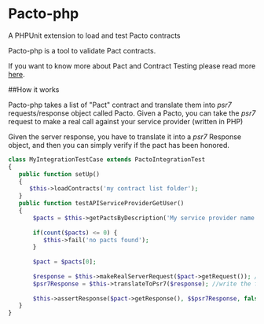 # Pacto-php
A PHPUnit extension to load and test Pacto contracts

Pacto-php is a tool to validate Pact contracts.

If you want to know more about Pact and Contract Testing please read more [here](https://github.com/realestate-com-au/pact).

##How it works

Pacto-php takes a list of "Pact" contract and translate them into *psr7* requests/response object called Pacto.
Given a Pacto, you can take the *psr7* request to make a real call against your service provider (written in PHP)

Given the server response, you have to translate it into a *psr7* Response object, and then you can simply verify if the pact
has been honored.

```php
class MyIntegrationTestCase extends PactoIntegrationTest 
{
   public function setUp() 
   {
      $this->loadContracts('my contract list folder');
   }
   public function testAPIServiceProviderGetUser() 
   {
       $pacts = $this->getPactsByDescription('My service provider name', 'My pacto unique description for get user');
       
       if(count($pacts) <= 0) {
          $this->fail('no pacts found');
       }
       
       $pact = $pacts[0];
       
       $response = $this->makeRealServerRequest($pact->getRequest()); //write the function to make a real request
       $psr7Response = $this->translateToPsr7($response); //write the function to transalte into a Psr7 Reponse if needed
       
       $this->assertResponse($pact->getResponse(), $$psr7Response, false); //use strict true to compare the body and headers contents
   }
}
```



